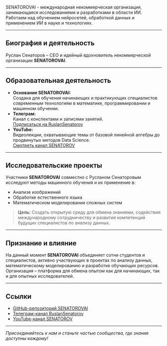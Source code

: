 SENATOROVAI - международная некоммерческая организация, занимающаяся исследованиями и разработками в области ИИ. Работаем над обучением нейросетей, обработкой данных и применением ИИ в науке и технологиях.

---

## Биография и деятельность

Руслан Сенаторов – CEO и идейный вдохновитель некоммерческой организации **SENATOROVAI**.

---

## Образовательная деятельность

- **Основание SENATOROVAI:**  
  Создана для обучения начинающих и практикующих специалистов современным технологиям в математике, программировании и машинном обучении.
- **Телеграм:**  
  Канал с конспектами и записями занятий.  
  [Подписаться на RuslanSenatorov](https://t.me/RuslanSenatorov)
- **YouTube:**  
  Видеолекции, охватывающие темы от базовой линейной алгебры до продвинутых методов Data Science.  
  [Смотреть канал SENATOROV](https://www.youtube.com/@SENATOROV)

---

## Исследовательские проекты

Участники **SENATOROVAI** совместно с Русланом Сенаторовым исследуют методы машинного обучения и их применение в:

- Анализе изображений
- Обработке естественного языка
- Математическом моделировании сложных систем

> **Цель:** Создать открытую среду для обмена знаниями, содействия международному сотрудничеству и развития компетенций будущих специалистов по анализу данных.

---

## Признание и влияние

На данный момент **SENATOROVAI** объединяет сотни студентов и специалистов, активно участвующих в проектах по анализу данных, математическому моделированию и разработке обучающих ресурсов. Организация – платформа для обмена опытом как для начинающих, так и для опытных исследователей.

---

## Ссылки

- [GitHub-репозиторий SENATOROVAI](https://github.com/RuslanSenatorov)
- [Телеграм-канал RuslanSenatorov](https://t.me/RuslanSenatorov)
- [YouTube-канал SENATOROV](https://www.youtube.com/@SENATOROV)

---

*Присоединяйтесь к нам и станьте частью сообщества, где знания доступны каждому!*
